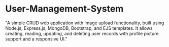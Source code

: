 # User-Management-System
"A simple CRUD web application with image upload functionality, built using Node.js, Express.js, MongoDB, Bootstrap, and EJS templates. It allows creating, reading, updating, and deleting user records with profile picture support and a responsive UI."
